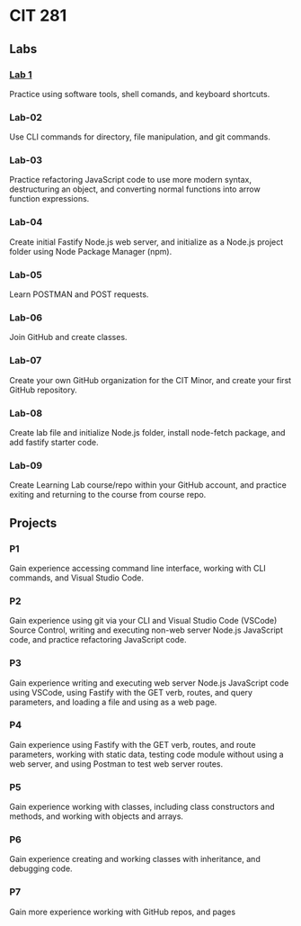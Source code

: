 # CIT 281

## Labs 

### [Lab 1](https://adeere6.github.io/cit281-lab1/)
Practice using software tools, shell comands, and keyboard shortcuts. 

### Lab-02
Use CLI commands for directory, file manipulation, and git commands. 

### Lab-03
Practice refactoring JavaScript code to use more modern syntax, destructuring an object, and converting normal functions into arrow function expressions.

### Lab-04
Create initial Fastify Node.js web server, and initialize as a Node.js project folder using Node Package Manager (npm).

### Lab-05
Learn POSTMAN and POST requests.

### Lab-06
Join GitHub and create classes.

### Lab-07
Create your own GitHub organization for the CIT Minor, and create your first GitHub repository.

### Lab-08
Create lab file and initialize Node.js folder, install node-fetch package, and add fastify starter code.

### Lab-09
Create Learning Lab course/repo within your GitHub account, and practice exiting and returning to the course from course repo.
 
## Projects 
### P1
Gain experience accessing command line interface, working with CLI commands, and Visual Studio Code.

### P2
Gain experience using git via your CLI and Visual Studio Code (VSCode) Source Control, writing and executing non-web server Node.js JavaScript code, and practice refactoring JavaScript code.

### P3
Gain experience writing and executing web server Node.js JavaScript code using VSCode, using Fastify with the GET verb, routes, and query parameters, and loading a file and using as a web page.

### P4
Gain experience using Fastify with the GET verb, routes, and route parameters, working with static data, testing code module without using a web server, and using Postman to test web server routes.

### P5
Gain experience working with classes, including class constructors and methods, and working with objects and arrays. 

### P6
Gain experience creating and working classes with inheritance, and debugging code. 

### P7
Gain more experience working with GitHub repos, and pages


